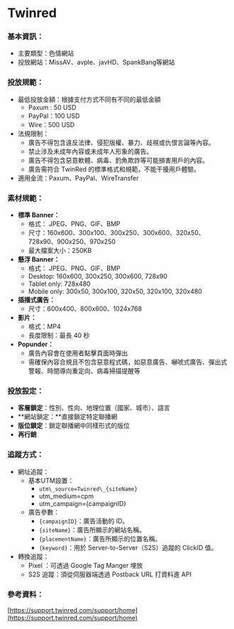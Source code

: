 # Twinred   
### **基本資訊：**   
- 主要類型：色情網站   
- 投放網站：MissAV、avple、javHD、SpankBang等網站   
   
   
### 投放規範：   
- 最低投放金額：根據支付方式不同有不同的最低金額   
    - Paxum : 50 USD   
    - PayPal：100 USD   
    - Wire：500 USD    
- 法規限制：   
    - 廣告不得包含違反法律、侵犯版權、暴力、歧視或仇恨言論等內容。   
    - 禁止涉及未成年內容或未成年人形象的廣告。   
    - 廣告不得包含惡意軟體、病毒、釣魚欺詐等可能損害用戶的內容。   
    - 廣告需符合 TwinRed 的標準格式和規範，不能干擾用戶體驗。   
- 適用金流：Paxum、PayPal、WireTransfer   
   
###    
### 素材規範：   
- **標準 Banner：**   
    - 格式： JPEG、PNG、GIF、BMP   
    - 尺寸：160x600、300x100、300x250、300x600、320x50、728x90、900x250、970x250   
    - 最大檔案大小：250KB   
- **懸浮 Banner：**   
    - 格式： JPEG、PNG、GIF、BMP   
    - Desktop: 160x600, 300x250, 300x600, 728x90   
    - Tablet only: 728x480   
    - Mobile only: 300x50, 300x100, 320x50, 320x100, 320x480   
- **插播式廣告：**   
    - 尺寸：600x400、800x600、1024x768   
- **影片：**   
    - 格式：MP4   
    - 長度限制：最長 40 秒   
- **Popunder：**   
    - 廣告內容會在使用者點擊頁面時彈出   
    - 需確保內容合規且不包含惡意程式碼，如惡意廣告、嚇唬式廣告、彈出式警報、時間導向重定向、病毒掃描提醒等   
   
### 投放設定：   
- **客層鎖定**：性別、性向、地理位置（國家、城市）、語言   
- **網站鎖定：**直接鎖定特定聯播網   
- **版位鎖定**：鎖定聯播網中同樣形式的版位   
- **再行銷**   
   
   
### 追蹤方式：   
- 網址追蹤：   
    - 基本UTM設置：   
        - `utm\_source=Twinred\_{siteName}`   
        - utm\_medium=cpm   
        - utm\_campaign={campaignID}   
    - 廣告參數：   
        - `{campaignID}`：廣告活動的 ID。   
        - `{siteName}`：廣告所顯示的網站名稱。   
        - `{placementName}`：廣告所顯示的位置名稱。   
        - `{keyword}`：用於 Server-to-Server（S2S）追蹤的 ClickID 值。   
- 轉換追蹤：   
    - Pixel ：可透過 Google Tag Manger 埋放   
    - S2S 追蹤：須從伺服器端透過 Postback URL 打資料進 API   
   
###    
### 參考資料：   
[https://support.twinred.com/support/home](https://support.twinred.com/support/home)    
   
